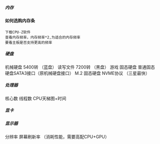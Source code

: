 ##### 内存
#### 如何选购内存条
```
下载CPU-Z软件
查看内存频率，内存频率*2,为适合的内存频率
要看主板是否支持更高的频率
```
##### 硬盘
机械硬盘
5400转 （蓝盘） 读写文件
7200转 （黑盘） 游戏
固态硬盘
普通固态硬盘SATA3接口（原机械硬盘接口）
M.2 固态硬盘 NVME协议 （三星最快）
##### 处理器
核心数
线程数
CPU天梯图+时间
##### 显卡
##### 显示器
分辨率
屏幕刷新率
（消耗性能，需要高配CPU+GPU）